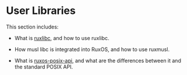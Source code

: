 # User Libraries

This section includes:

* What is [ruxlibc](./ruxlibc.md), and how to use ruxlibc.

* How musl libc is integrated into RuxOS, and how to use ruxmusl.

* What is [ruxos-posix-api](./ruxos-posix-api.md), and what are the differences between it and the standard POSIX API.
